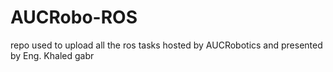 # AUCRobo-ROS
repo used to upload all the ros tasks hosted by AUCRobotics and presented by Eng. Khaled gabr
